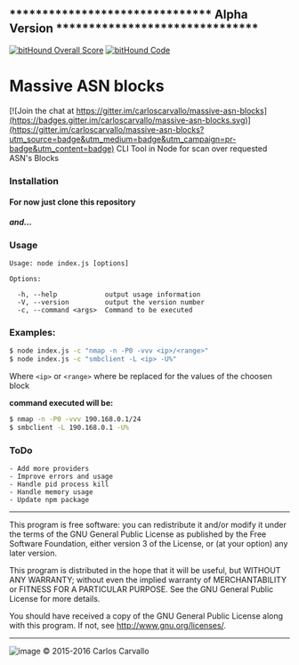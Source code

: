 ## ******************************* Alpha Version *******************************

[![bitHound Overall Score](https://www.bithound.io/github/carloscarvallo/massive-asn-blocks/badges/score.svg)](https://www.bithound.io/github/carloscarvallo/massive-asn-blocks)
[![bitHound Code](https://www.bithound.io/github/carloscarvallo/massive-asn-blocks/badges/code.svg)](https://www.bithound.io/github/carloscarvallo/massive-asn-blocks)

# Massive ASN blocks

[![Join the chat at https://gitter.im/carloscarvallo/massive-asn-blocks](https://badges.gitter.im/carloscarvallo/massive-asn-blocks.svg)](https://gitter.im/carloscarvallo/massive-asn-blocks?utm_source=badge&utm_medium=badge&utm_campaign=pr-badge&utm_content=badge)
CLI Tool in Node for scan over requested ASN's Blocks

### Installation

#### **For now just clone this repository**

***and...***

### Usage
```
Usage: node index.js [options]

Options:

  -h, --help            output usage information
  -V, --version         output the version number
  -c, --command <args>  Command to be executed

```

### Examples:
``` bash
$ node index.js -c "nmap -n -P0 -vvv <ip>/<range>"
$ node index.js -c "smbclient -L <ip> -U%"
```
  Where `<ip>` or `<range>` where be replaced for the values of the choosen block

**command executed will be:**
``` bash
$ nmap -n -P0 -vvv 190.168.0.1/24
$ smbclient -L 190.168.0.1 -U%
```
### ToDo

```
- Add more providers
- Improve errors and usage
- Handle pid process kill
- Handle memory usage
- Update npm package
```

*****************************************************************
This program is free software: you can redistribute it and/or modify it under the terms of the GNU General Public License as published by the Free Software Foundation, either version 3 of the License, or (at your option) any later version.

This program is distributed in the hope that it will be useful, but WITHOUT ANY WARRANTY; without even the implied warranty of MERCHANTABILITY or FITNESS FOR A PARTICULAR PURPOSE.  See the GNU General Public License for more details.

You should have received a copy of the GNU General Public License along with this program.  If not, see <http://www.gnu.org/licenses/>.
*****************************************************************
![image](http://www.gnu.org/graphics/gplv3-88x31.png)
 © 2015-2016 Carlos Carvallo

